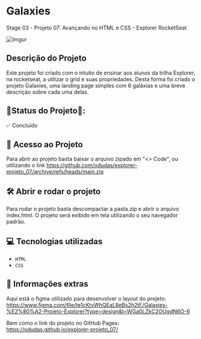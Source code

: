 # Galaxies
Stage 03 - Projeto 07: Avançando no HTML e CSS - Explorer RocketSeat

![Imgur](https://i.imgur.com/cluAyRX.jpg)

## Descrição do Projeto

Este projeto foi criado com o intuito de ensinar aos alunos da trilha Explorer, na rocketseat, a utilizar o grid e suas propriedades. Desta forma foi criado o projeto Galaxies, uma landing page simples com 6 galáxias e uma breve descrição sobre cada uma delas.

## 📍Status do Projeto📍:
✅ Concluído

## 📁 Acesso ao Projeto

Para abrir ao projeto basta baixar o arquivo zipado em "<> Code", ou utilizando o link https://github.com/odudas/explorer-projeto_07/archive/refs/heads/main.zip

## 🛠️ Abrir e rodar o projeto

Para rodar o projeto basta descompactar a pasta.zip e abrir o arquivo index.html. O projeto será exibido em tela utilizando o seu navegador padrão.

## 💻 Tecnologias utilizadas

- `HTML`
- `CSS`

## 📢 Informações extras

Aqui está o figma utilizado para desenvolver o layout do projeto: <br />
https://www.figma.com/file/te1cKtvWhQEaL8eBs2h2tF/Galaxies-%E2%80%A2-Projeto-Explorer?type=design&t=WGa0LZkC2OUgdN6O-6

Bem como o link do projeto no GitHub Pages: <br />
https://odudas.github.io/explorer-projeto_07/
